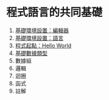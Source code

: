 # 程式語言的共同基礎

1. [基礎環境設置：編輯器](./BasicEnvironmentSetup_Editor/BasicEnvironmentSetup_Editor.md)
2. [基礎環境設置：語言](./BasicEnvironmentSetup_Language/BasicEnvironmentSetup_Language.md)
3. [程式起點：Hello World](./StartingPoint_Hello_World/StartingPoint_Hello_World.md)
4. [基礎數據類型](./BasicDataType/BasicDataType.md)
5. 數據組
6. 邏輯
7. 迴圈
8. 函式
9.  註解